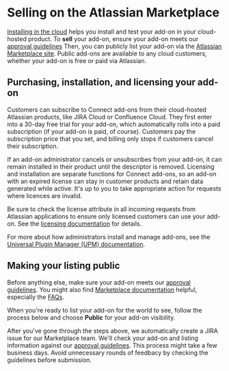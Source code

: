 # Selling on the Atlassian Marketplace

[Installing in the cloud](./cloud-installation.html) helps you install and test your add-on 
in your cloud-hosted product. To **sell** your add-on, ensure your add-on meets our  
[approval guidelines](https://developer.atlassian.com/x/WQaf#Add-onapprovalguidelines-AdditionalcriteriaforAtlassianConnectadd-ons) 
Then, you can publicly list your add-on via the [Atlassian Marketplace site](https://marketplace.atlassian.com/). 
Public add-ons are available to any cloud customers, whether your add-on is free or paid via Atlassian. 

## Purchasing, installation, and licensing your add-on

Customers can subscribe to Connect add-ons from their cloud-hosted Atlassian products, like JIRA 
Cloud or Confluence Cloud. They first enter into a 30-day free trial for your add-on, which automatically 
rolls into a  paid subscription (if your add-on is paid, of course). Customers pay the subscription price 
that you set, and billing only stops if customers cancel their subscription. 

If an add-on administrator cancels or unsubscribes from your add-on, it can remain installed in their product 
until the descriptor is removed. Licensing and installation are separate functions for Connect add-ons, so an 
add-on with an expired license can stay in customer products and retain data generated while active. It's 
up to you to take appropriate action for requests where licences are invalid. 

Be sure to check the license attribute in all incoming requests from Atlassian applications to ensure only 
licensed customers can use your add-on. See the [licensing documentation](../concepts/licensing.html) for 
details.

For more about how administrators install and manage add-ons, see the
[Universal Plugin Manager (UPM) documentation](https://confluence.atlassian.com/x/z4Q5Eg).

## Making your listing public

Before anything else, make sure your add-on meets our [approval guidelines](https://developer.atlassian.com/x/WQaf#Add-onapprovalguidelines-AdditionalcriteriaforAtlassianConnectadd-ons). You might also find 
[Marketplace documentation](https://developer.atlassian.com/x/KYBpAQ) helpful, especially the 
[FAQs](https://developer.atlassian.com/x/PIFpAQ). 

When you're ready to list your add-on for the world to see, follow the process below and choose 
**Public** for your add-on visibility. 

<span data-include="/assets/includes/mpac-listing-instructions.html"></span>

After you've gone through the steps above, we automatically create a JIRA issue for our Marketplace 
team. We'll check your add-on and listing information against our [approval guidelines](https://developer.atlassian.com/x/WQaf#Add-onapprovalguidelines-AdditionalcriteriaforAtlassianConnectadd-ons). 
This process might take a few business days. Avoid unnecessary rounds of feedbacy by checking the 
guidelines before submission. 
